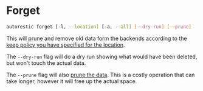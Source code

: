 # Forget

```bash
autorestic forget [-l, --location] [-a, --all] [--dry-run] [--prune]
```

This will prune and remove old data form the backends according to the [keep policy you have specified for the location](/location/forget).

The `--dry-run` flag will do a dry run showing what would have been deleted, but won't touch the actual data.

The `--prune` flag will also [prune the data](https://restic.readthedocs.io/en/latest/060_forget.html#removing-backup-snapshots). This is a costly operation that can take longer, however it will free up the actual space.
